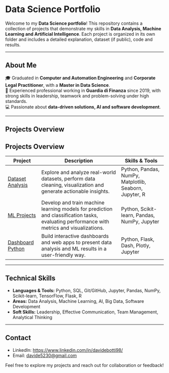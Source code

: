 # Data Science Portfolio

Welcome to my **Data Science portfolio**! This repository contains a collection of projects that demonstrate my skills in **Data Analysis, Machine Learning and Artificial Intelligence**. Each project is organized in its own folder and includes a detailed explanation, dataset (if public), code and results.

---

## About Me
🎓 Graduated in **Computer and Automation Engineering** and **Corporate Legal Practitioner**, with a **Master in Data Science**.  
💼 Experienced professional working in **Guardia di Finanza** since 2019, with strong skills in leadership, teamwork and problem-solving under high standards.  
💻 Passionate about **data-driven solutions, AI and software development**.

---

## Projects Overview

## Projects Overview

| Project | Description | Skills & Tools |
|---------|-------------|----------------|
| [Dataset Analysis](https://github.com/davide5230/Data-Science/tree/main/Dataset%20Analysis) | Explore and analyze real-world datasets, perform data cleaning, visualization and generate actionable insights. | Python, Pandas, NumPy, Matplotlib, Seaborn, Jupyter, R |
| [ML Projects](https://github.com/davide5230/Data-Science/tree/main/ML%20Projects) | Develop and train machine learning models for prediction and classification tasks, evaluating performance with metrics and visualizations. | Python, Scikit-learn, Pandas, NumPy, Jupyter |
| [Dashboard Python](link) | Build interactive dashboards and web apps to present data analysis and ML results in a user-friendly way. | Python, Flask, Dash, Plotly, Jupyter |

---

## Technical Skills
- **Languages & Tools:** Python, SQL, Git/GitHub, Jupyter, Pandas, NumPy, Scikit-learn, TensorFlow, Flask, R  
- **Areas:** Data Analysis, Machine Learning, AI, Big Data, Software Development  
- **Soft Skills:** Leadership, Effective Communication, Team Management, Analytical Thinking

---

## Contact
- LinkedIn: https://www.linkedin.com/in/davidebotti98/ 
- Email: davide5230@gmail.com

Feel free to explore my projects and reach out for collaboration or feedback!
